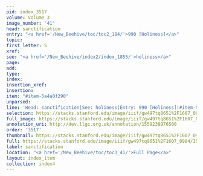 ```yaml
---
pid: index_3517
volume: Volume 3
image_number: '41'
head: sanctification
entry: "<a href='/New_Beehive/toc/toc2_184/'>990 [Holiness]</a>"
topic: 
first_letter: S
xref: 
see: "<a href='/New_Beehive/index2/index_1855/'>holiness</a>"
page: 
add: 
type: 
index: 
insertion_xref: 
insertion: 
item: "#item-5a4a0f290"
unparsed: 
line: 'Head: sanctification|See: holiness|Entry: 990 [Holiness]|#item-5a4a0f290'
selection: https://stacks.stanford.edu/image/iiif/gw497tq8651%2F1607_0984/156,1556,746,158/full/0/default.jpg
full_image: https://stacks.stanford.edu/image/iiif/gw497tq8651%2F1607_0984/full/full/0/default.jpg
annotation_uri: http://dev.llgc.org.uk/annotation/1559238976500
order: '3517'
thumbnail: https://stacks.stanford.edu/image/iiif/gw497tq8651%2F1607_0984/156,1556,746,158/150,/0/default.jpg
full: https://stacks.stanford.edu/image/iiif/gw497tq8651%2F1607_0984/156,1556,746,158/full/0/default.jpg
label: sanctification
location: "<a href='/New_Beehive/toc/toc3_41/'>Full Page</a>"
layout: index_item
collection: index4
---
```

